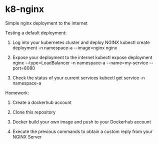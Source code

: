 # k8-nginx

Simple nginx deployment to the internet



Testing a default deployment:

1. Log into your kubernetes cluster and deploy NGINX
   kubectl create deployment -n namespace-a --image=nginx nginx

2. Expose your deployment to the internet
   kubectl expose deployment nginx --type=LoadBalancer -n namespace-a --name=my-service --port=8080


3. Check the status of your current services
   kubectl get service -n namespace-a



Homework:

1. Create a dockerhub account

2. Clone this repository

3. Docker build your own image and push to your Dockerhub account

4. Execute the previous commands to obtain a custom reply from your NGINX Server